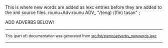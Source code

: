 This is where new words are added as lexc entries before they are 
added to the xml source files.
rounu+Adv:rounu ADV_ "/(eng) /(fin) tasan" ;

ADD ADVERBS BELOW!

* * *

<small>This (part of) documentation was generated from [src/fst/stems/adverbs_newwords.lexc](https://github.com/giellalt/lang-olo/blob/main/src/fst/stems/adverbs_newwords.lexc)</small>

---

